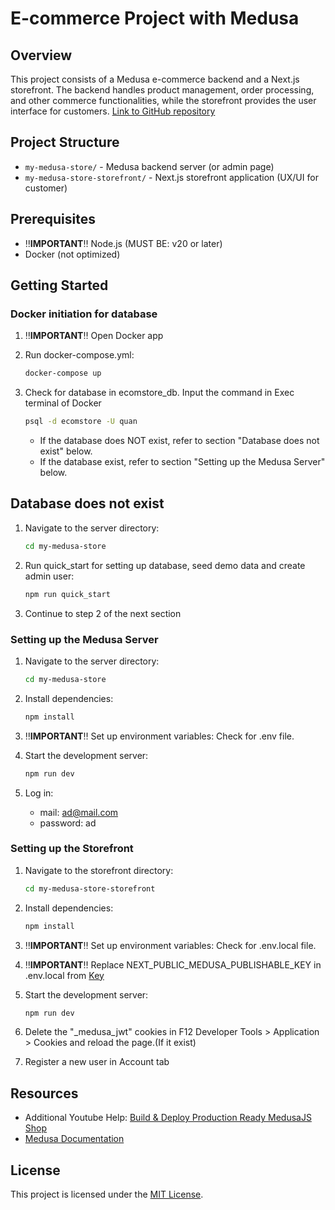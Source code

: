 # E-commerce Project with Medusa

## Overview

This project consists of a Medusa e-commerce backend and a Next.js storefront. The backend handles product management, order processing, and other commerce functionalities, while the storefront provides the user interface for customers.
[Link to GitHub repository](https://github.com/yukihim/ecommerce_assignment)

## Project Structure

- `my-medusa-store/` - Medusa backend server (or admin page)
- `my-medusa-store-storefront/` - Next.js storefront application (UX/UI for customer)

## Prerequisites

- ‼️**IMPORTANT**‼️ Node.js (MUST BE: v20 or later)
- Docker (not optimized)

## Getting Started

### Docker initiation for database

1. ‼️**IMPORTANT**‼️ Open Docker app

2. Run docker-compose.yml:
   ```bash
   docker-compose up
   ```
3. Check for database in ecomstore_db. Input the command in Exec terminal of Docker

   ```bash
   psql -d ecomstore -U quan
   ```

   - If the database does NOT exist, refer to section "Database does not exist" below.
   - If the database exist, refer to section "Setting up the Medusa Server" below.

## Database does not exist

1. Navigate to the server directory:

   ```bash
   cd my-medusa-store
   ```

2. Run quick_start for setting up database, seed demo data and create admin user:

   ```bash
   npm run quick_start
   ```

3. Continue to step 2 of the next section

### Setting up the Medusa Server

1. Navigate to the server directory:

   ```bash
   cd my-medusa-store
   ```

2. Install dependencies:

   ```bash
   npm install
   ```

3. ‼️**IMPORTANT**‼️ Set up environment variables: Check for .env file.

4. Start the development server:

   ```bash
   npm run dev
   ```

5. Log in:
   - mail: ad@mail.com
   - password: ad

### Setting up the Storefront

1. Navigate to the storefront directory:

   ```bash
   cd my-medusa-store-storefront
   ```

2. Install dependencies:

   ```bash
   npm install
   ```

3. ‼️**IMPORTANT**‼️ Set up environment variables: Check for .env.local file.

4. ‼️**IMPORTANT**‼️ Replace NEXT_PUBLIC_MEDUSA_PUBLISHABLE_KEY in .env.local from [Key](http://localhost:9000/app/settings/publishable-api-keys)

5. Start the development server:

   ```bash
   npm run dev
   ```

6. Delete the "\_medusa_jwt" cookies in F12 Developer Tools > Application > Cookies and reload the page.(If it exist)

7. Register a new user in Account tab

## Resources

- Additional Youtube Help: [Build & Deploy Production Ready MedusaJS Shop](https://www.youtube.com/watch?v=XjMWSwoAOQc)
- [Medusa Documentation](https://docs.medusajs.com/learn)

## License

This project is licensed under the [MIT License](my-medusa-store-storefront/LICENSE).
